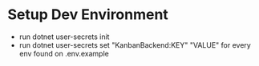 # Setup Dev Environment

- run dotnet user-secrets init
- run dotnet user-secrets set "KanbanBackend:KEY" "VALUE" for every env found on .env.example
